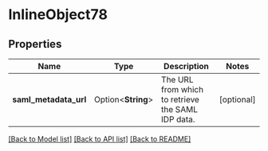 # InlineObject78

## Properties

Name | Type | Description | Notes
------------ | ------------- | ------------- | -------------
**saml_metadata_url** | Option<**String**> | The URL from which to retrieve the SAML IDP data. | [optional]

[[Back to Model list]](../README.md#documentation-for-models) [[Back to API list]](../README.md#documentation-for-api-endpoints) [[Back to README]](../README.md)


